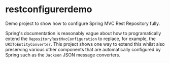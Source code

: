 # restconfigurerdemo
Demo project to show how to configure Spring MVC Rest Repository fully.

Spring's documentation is reasonably vague about how to programatically extend the `RepositoryRestMvcConfiguration` to replace, for example, the `URIToEntityConverter`. This project shows one way to extend this whilst also preserving various other components that are automatically configured by Spring such as the `Jackson` JSON message converters. 
